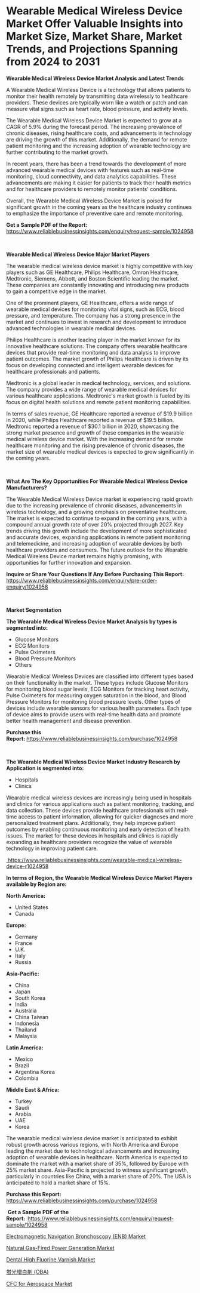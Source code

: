 <p><h1>Wearable Medical Wireless Device Market Offer Valuable Insights into Market Size, Market Share, Market Trends, and Projections Spanning from 2024 to 2031</h1></p><p><strong>Wearable Medical Wireless Device Market Analysis and Latest Trends</strong></p>
<p><p>A Wearable Medical Wireless Device is a technology that allows patients to monitor their health remotely by transmitting data wirelessly to healthcare providers. These devices are typically worn like a watch or patch and can measure vital signs such as heart rate, blood pressure, and activity levels.</p><p>The Wearable Medical Wireless Device Market is expected to grow at a CAGR of 5.9% during the forecast period. The increasing prevalence of chronic diseases, rising healthcare costs, and advancements in technology are driving the growth of this market. Additionally, the demand for remote patient monitoring and the increasing adoption of wearable technology are further contributing to the market growth.</p><p>In recent years, there has been a trend towards the development of more advanced wearable medical devices with features such as real-time monitoring, cloud connectivity, and data analytics capabilities. These advancements are making it easier for patients to track their health metrics and for healthcare providers to remotely monitor patients' conditions.</p><p>Overall, the Wearable Medical Wireless Device Market is poised for significant growth in the coming years as the healthcare industry continues to emphasize the importance of preventive care and remote monitoring.</p></p>
<p><strong>Get a Sample PDF of the Report:&nbsp;</strong> <a href="https://www.reliablebusinessinsights.com/enquiry/request-sample/1024958">https://www.reliablebusinessinsights.com/enquiry/request-sample/1024958</a></p>
<p>&nbsp;</p>
<p><strong>Wearable Medical Wireless Device Major Market Players</strong></p>
<p><p>The wearable medical wireless device market is highly competitive with key players such as GE Healthcare, Philips Healthcare, Omron Healthcare, Medtronic, Siemens, Abbott, and Boston Scientific leading the market. These companies are constantly innovating and introducing new products to gain a competitive edge in the market.</p><p>One of the prominent players, GE Healthcare, offers a wide range of wearable medical devices for monitoring vital signs, such as ECG, blood pressure, and temperature. The company has a strong presence in the market and continues to invest in research and development to introduce advanced technologies in wearable medical devices.</p><p>Philips Healthcare is another leading player in the market known for its innovative healthcare solutions. The company offers wearable healthcare devices that provide real-time monitoring and data analysis to improve patient outcomes. The market growth of Philips Healthcare is driven by its focus on developing connected and intelligent wearable devices for healthcare professionals and patients.</p><p>Medtronic is a global leader in medical technology, services, and solutions. The company provides a wide range of wearable medical devices for various healthcare applications. Medtronic's market growth is fueled by its focus on digital health solutions and remote patient monitoring capabilities.</p><p>In terms of sales revenue, GE Healthcare reported a revenue of $19.9 billion in 2020, while Philips Healthcare reported a revenue of $19.5 billion. Medtronic reported a revenue of $30.1 billion in 2020, showcasing the strong market presence and growth of these companies in the wearable medical wireless device market. With the increasing demand for remote healthcare monitoring and the rising prevalence of chronic diseases, the market size of wearable medical devices is expected to grow significantly in the coming years.</p></p>
<p>&nbsp;</p>
<p><strong>What Are The Key Opportunities For Wearable Medical Wireless Device Manufacturers?</strong></p>
<p><p>The Wearable Medical Wireless Device market is experiencing rapid growth due to the increasing prevalence of chronic diseases, advancements in wireless technology, and a growing emphasis on preventative healthcare. The market is expected to continue to expand in the coming years, with a compound annual growth rate of over 20% projected through 2027. Key trends driving this growth include the development of more sophisticated and accurate devices, expanding applications in remote patient monitoring and telemedicine, and increasing adoption of wearable devices by both healthcare providers and consumers. The future outlook for the Wearable Medical Wireless Device market remains highly promising, with opportunities for further innovation and expansion.</p></p>
<p><strong>Inquire or Share Your Questions If Any Before Purchasing This Report:</strong> <a href="https://www.reliablebusinessinsights.com/enquiry/pre-order-enquiry/1024958">https://www.reliablebusinessinsights.com/enquiry/pre-order-enquiry/1024958</a></p>
<p>&nbsp;</p>
<p><strong>Market Segmentation</strong></p>
<p><strong>The Wearable Medical Wireless Device Market Analysis by types is segmented into:</strong></p>
<p><ul><li>Glucose Monitors</li><li>ECG Monitors</li><li>Pulse Oximeters</li><li>Blood Pressure Monitors</li><li>Others</li></ul></p>
<p><p>Wearable Medical Wireless Devices are classified into different types based on their functionality in the market. These types include Glucose Monitors for monitoring blood sugar levels, ECG Monitors for tracking heart activity, Pulse Oximeters for measuring oxygen saturation in the blood, and Blood Pressure Monitors for monitoring blood pressure levels. Other types of devices include wearable sensors for various health parameters. Each type of device aims to provide users with real-time health data and promote better health management and disease prevention.</p></p>
<p><strong>Purchase this Report:&nbsp;</strong><a href="https://www.reliablebusinessinsights.com/purchase/1024958">https://www.reliablebusinessinsights.com/purchase/1024958</a></p>
<p>&nbsp;</p>
<p><strong>The Wearable Medical Wireless Device Market Industry Research by Application is segmented into:</strong></p>
<p><ul><li>Hospitals</li><li>Clinics</li></ul></p>
<p><p>Wearable medical wireless devices are increasingly being used in hospitals and clinics for various applications such as patient monitoring, tracking, and data collection. These devices provide healthcare professionals with real-time access to patient information, allowing for quicker diagnoses and more personalized treatment plans. Additionally, they help improve patient outcomes by enabling continuous monitoring and early detection of health issues. The market for these devices in hospitals and clinics is rapidly expanding as healthcare providers recognize the value of wearable technology in improving patient care.</p></p>
<p><a href="https://www.reliablebusinessinsights.com/wearable-medical-wireless-device-r1024958">&nbsp;https://www.reliablebusinessinsights.com/wearable-medical-wireless-device-r1024958</a></p>
<p><strong>In terms of Region, the Wearable Medical Wireless Device Market Players available by Region are:</strong></p>
<p>
    <p> <strong> North America: </strong>
        <ul>
            <li>United States</li>
            <li>Canada</li>
        </ul>
        </p> 
    <p> <strong> Europe: </strong>
        <ul>
            <li>Germany</li>
            <li>France</li>
            <li>U.K.</li>
            <li>Italy</li>
            <li>Russia</li>
        </ul>
        </p> 
    <p> <strong> Asia-Pacific: </strong>
        <ul>
            <li>China</li>
            <li>Japan</li>
            <li>South Korea</li>
            <li>India</li>
            <li>Australia</li>
            <li>China Taiwan</li>
            <li>Indonesia</li>
            <li>Thailand</li>
            <li>Malaysia</li>
        </ul>
        </p> 
    <p> <strong> Latin America: </strong>
        <ul>
            <li>Mexico</li>
            <li>Brazil</li>
            <li>Argentina Korea</li>
            <li>Colombia</li>
        </ul>
        </p> 
    <p> <strong> Middle East & Africa: </strong>
        <ul>
            <li>Turkey</li>
            <li>Saudi</li>
            <li>Arabia</li>
            <li>UAE</li>
            <li>Korea</li>
        </ul>
    </p>
    </p>
<p><p>The wearable medical wireless device market is anticipated to exhibit robust growth across various regions, with North America and Europe leading the market due to technological advancements and increasing adoption of wearable devices in healthcare. North America is expected to dominate the market with a market share of 35%, followed by Europe with 25% market share. Asia-Pacific is projected to witness significant growth, particularly in countries like China, with a market share of 20%. The USA is anticipated to hold a market share of 15%.</p></p>
<p><strong>Purchase this Report: </strong><a href="https://www.reliablebusinessinsights.com/purchase/1024958">https://www.reliablebusinessinsights.com/purchase/1024958</a></p>
<p>&nbsp;<strong>Get a Sample PDF of the Report:&nbsp;&nbsp;</strong><a href="https://www.reliablebusinessinsights.com/enquiry/request-sample/1024958">https://www.reliablebusinessinsights.com/enquiry/request-sample/1024958</a></p>
<p><strong></strong></p>
<p><p><a href="https://github.com/josesg55/Market-Research-Report-List-3/blob/main/electromagnetic-navigation-bronchoscopy-enb-market.md">Electromagnetic Navigation Bronchoscopy (ENB) Market</a></p><p><a href="https://www.linkedin.com/pulse/natural-gas-fired-power-generation-market-size-amp-share-ajuje">Natural Gas-Fired Power Generation Market</a></p><p><a href="https://github.com/mancsybtousav/Market-Research-Report-List-3/blob/main/dental-high-fluorine-varnish-market.md">Dental High Fluorine Varnish Market</a></p><p><a href="https://github.com/ReganWisoky2023/Market-Research-Report-List-2/blob/main/2556127176276.md">蛍光増白剤 (OBA)</a></p><p><a href="https://www.linkedin.com/pulse/deep-dive-cfc-aerospace-market-itstrends-segmentation-competitive-0ewbe">CFC for Aerospace Market</a></p></p>
